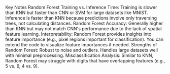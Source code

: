 Key Notes
Random Forest Training vs. Inference Time:
Training is slower than KNN but faster than CNN or SVM for large datasets like MNIST.
Inference is faster than KNN because predictions involve only traversing trees, not calculating distances.
Random Forest Accuracy:
Generally higher than KNN but may not match CNN's performance due to the lack of spatial feature learning.
Interpretability:
Random Forest provides insights into feature importance (e.g., pixel regions important for classification). You can extend the code to visualize feature importances if needed.
Strengths of Random Forest:
Robust to noise and outliers.
Handles large datasets well with minimal preprocessing.
Misclassification Analysis:
Similar to KNN, Random Forest may struggle with digits that have overlapping features (e.g., 5 vs. 6, 4 vs. 9).
